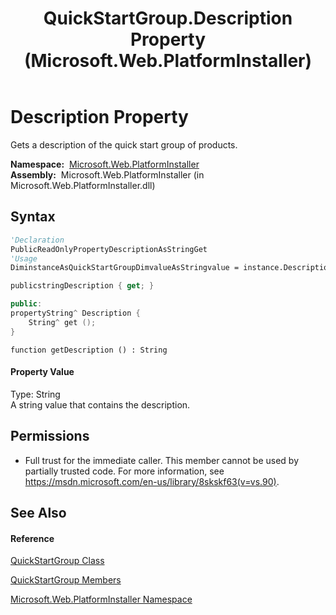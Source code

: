 ﻿---
title: QuickStartGroup.Description Property  (Microsoft.Web.PlatformInstaller)
TOCTitle: Description Property
ms:assetid: P:Microsoft.Web.PlatformInstaller.QuickStartGroup.Description
ms:mtpsurl: https://msdn.microsoft.com/en-us/library/microsoft.web.platforminstaller.quickstartgroup.description(v=VS.90)
ms:contentKeyID: 22753900
ms.date: 05/02/2012
mtps_version: v=VS.90
f1_keywords:
- Microsoft.Web.PlatformInstaller.QuickStartGroup.Description
- Microsoft.Web.PlatformInstaller.QuickStartGroup.get_Description
dev_langs:
- CSharp
- JScript
- VB
- c++
api_location:
- Microsoft.Web.PlatformInstaller.dll
api_name:
- Microsoft.Web.PlatformInstaller.QuickStartGroup.Description
- Microsoft.Web.PlatformInstaller.QuickStartGroup.get_Description
api_type:
- Managed
topic_type:
- apiref
- kbSyntax
product_family_name: VS
ROBOTS: INDEX,FOLLOW
---

# Description Property

Gets a description of the quick start group of products.

**Namespace:**  [Microsoft.Web.PlatformInstaller](microsoft-web-platforminstaller-namespace.md)  
**Assembly:**  Microsoft.Web.PlatformInstaller (in Microsoft.Web.PlatformInstaller.dll)

## Syntax

``` vb
'Declaration
PublicReadOnlyPropertyDescriptionAsStringGet
'Usage
DiminstanceAsQuickStartGroupDimvalueAsStringvalue = instance.Description
```

``` csharp
publicstringDescription { get; }
```

``` c++
public:
propertyString^ Description {
    String^ get ();
}
```

``` jscript
function getDescription () : String
```

#### Property Value

Type: String  
A string value that contains the description.  

## Permissions

  - Full trust for the immediate caller. This member cannot be used by partially trusted code. For more information, see <https://msdn.microsoft.com/en-us/library/8skskf63(v=vs.90)>.

## See Also

#### Reference

[QuickStartGroup Class](quickstartgroup-class-microsoft-web-platforminstaller.md)

[QuickStartGroup Members](quickstartgroup-members-microsoft-web-platforminstaller.md)

[Microsoft.Web.PlatformInstaller Namespace](microsoft-web-platforminstaller-namespace.md)

